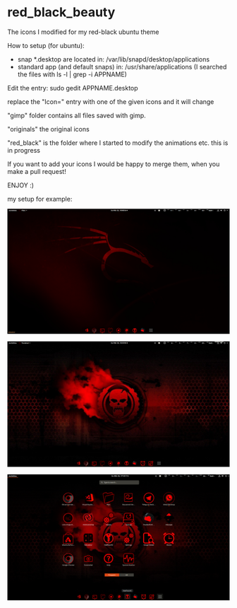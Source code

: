 # red_black_beauty
The icons I modified for my red-black ubuntu theme

How to setup (for ubuntu):
  - snap *.desktop are located in: /var/lib/snapd/desktop/applications 
  - standard app (and default snaps) in: /usr/share/applications (I searched the files with ls -l | grep -i APPNAME)
  
Edit the entry: sudo gedit APPNAME.desktop

replace the "Icon=" entry with one of the given icons and it will change
  

"gimp" folder contains all files saved with gimp.

"originals" the original icons

"red_black" is the folder where I started to modify the animations etc. this is in progress

If you want to add your icons I would be happy to merge them, when you make a pull request!

ENJOY :)

my setup for example:

![alt text](https://github.com/Dimfred/red_black_beauty/blob/master/example/setup.png)

![alt text](https://github.com/Dimfred/red_black_beauty/blob/master/example/setup2.png)

![alt text](https://github.com/Dimfred/red_black_beauty/blob/master/example/setup3.png)
